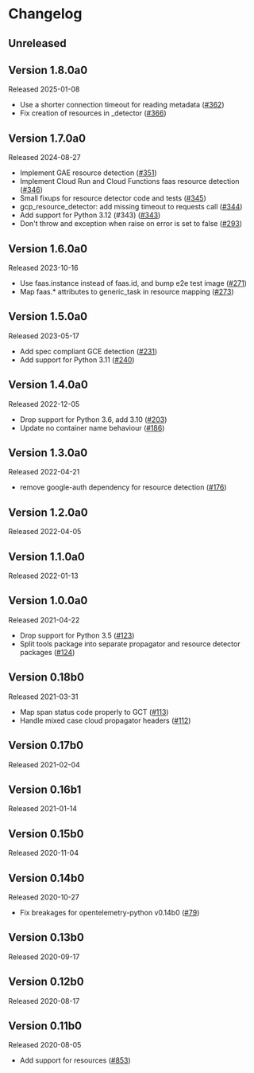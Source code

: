 # Changelog

## Unreleased

## Version 1.8.0a0

Released 2025-01-08

- Use a shorter connection timeout for reading metadata
  ([#362](https://github.com/GoogleCloudPlatform/opentelemetry-operations-python/pull/362))
- Fix creation of resources in _detector
  ([#366](https://github.com/GoogleCloudPlatform/opentelemetry-operations-python/pull/366))

## Version 1.7.0a0

Released 2024-08-27

- Implement GAE resource detection
  ([#351](https://github.com/GoogleCloudPlatform/opentelemetry-operations-python/pull/351))
- Implement Cloud Run and Cloud Functions faas resource detection
  ([#346](https://github.com/GoogleCloudPlatform/opentelemetry-operations-python/pull/346))
- Small fixups for resource detector code and tests
  ([#345](https://github.com/GoogleCloudPlatform/opentelemetry-operations-python/pull/345))
- gcp_resource_detector: add missing timeout to requests call
  ([#344](https://github.com/GoogleCloudPlatform/opentelemetry-operations-python/pull/344))
- Add support for Python 3.12 (#343)
  ([#343](https://github.com/GoogleCloudPlatform/opentelemetry-operations-python/pull/343))
- Don't throw and exception when raise on error is set to false
  ([#293](https://github.com/GoogleCloudPlatform/opentelemetry-operations-python/pull/293))

## Version 1.6.0a0

Released 2023-10-16

- Use faas.instance instead of faas.id, and bump e2e test image
  ([#271](https://github.com/GoogleCloudPlatform/opentelemetry-operations-python/pull/271))
- Map faas.* attributes to generic_task in resource mapping
  ([#273](https://github.com/GoogleCloudPlatform/opentelemetry-operations-python/pull/273))

## Version 1.5.0a0

Released 2023-05-17

- Add spec compliant GCE detection
  ([#231](https://github.com/GoogleCloudPlatform/opentelemetry-operations-python/pull/231))
- Add support for Python 3.11
  ([#240](https://github.com/GoogleCloudPlatform/opentelemetry-operations-python/pull/240))

## Version 1.4.0a0

Released 2022-12-05

- Drop support for Python 3.6, add 3.10
  ([#203](https://github.com/GoogleCloudPlatform/opentelemetry-operations-python/pull/203))
- Update no container name behaviour
  ([#186](https://github.com/GoogleCloudPlatform/opentelemetry-operations-python/pull/186))

## Version 1.3.0a0

Released 2022-04-21

- remove google-auth dependency for resource detection
  ([#176](https://github.com/GoogleCloudPlatform/opentelemetry-operations-python/pull/176))

## Version 1.2.0a0

Released 2022-04-05

## Version 1.1.0a0

Released 2022-01-13

## Version 1.0.0a0

Released 2021-04-22

- Drop support for Python 3.5
  ([#123](https://github.com/GoogleCloudPlatform/opentelemetry-operations-python/pull/123))
- Split tools package into separate propagator and resource detector packages
  ([#124](https://github.com/GoogleCloudPlatform/opentelemetry-operations-python/pull/124))

## Version 0.18b0

Released 2021-03-31

- Map span status code properly to GCT
  ([#113](https://github.com/GoogleCloudPlatform/opentelemetry-operations-python/pull/113))
- Handle mixed case cloud propagator headers
  ([#112](https://github.com/GoogleCloudPlatform/opentelemetry-operations-python/pull/112))

## Version 0.17b0

Released 2021-02-04

## Version 0.16b1

Released 2021-01-14

## Version 0.15b0

Released 2020-11-04

## Version 0.14b0

Released 2020-10-27

- Fix breakages for opentelemetry-python v0.14b0
  ([#79](https://github.com/GoogleCloudPlatform/opentelemetry-operations-python/pull/79))

## Version 0.13b0

Released 2020-09-17

## Version 0.12b0

Released 2020-08-17

## Version 0.11b0

Released 2020-08-05

- Add support for resources
  ([#853](https://github.com/open-telemetry/opentelemetry-python/pull/853))
